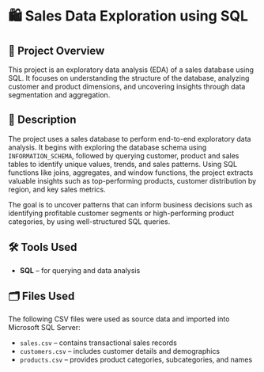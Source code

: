 # 🛍️ Sales Data Exploration using SQL

## 📌 Project Overview
This project is an exploratory data analysis (EDA) of a sales database using SQL. It focuses on understanding the structure of the database, analyzing customer and product dimensions, and uncovering insights through data segmentation and aggregation.

## 📄 Description
The project uses a sales database to perform end-to-end exploratory data analysis. It begins with exploring the database schema using `INFORMATION_SCHEMA`, followed by querying customer, product and sales tables to identify unique values, trends, and sales patterns. Using SQL functions like joins, aggregates, and window functions, the project extracts valuable insights such as top-performing products, customer distribution by region, and key sales metrics. 

The goal is to uncover patterns that can inform business decisions such as identifying profitable customer segments or high-performing product categories, by using well-structured SQL queries.

## 🛠️ Tools Used
- **SQL** – for querying and data analysis  

## 🗂️ Files Used
The following CSV files were used as source data and imported into Microsoft SQL Server:
- `sales.csv` – contains transactional sales records  
- `customers.csv` – includes customer details and demographics  
- `products.csv` – provides product categories, subcategories, and names 
 